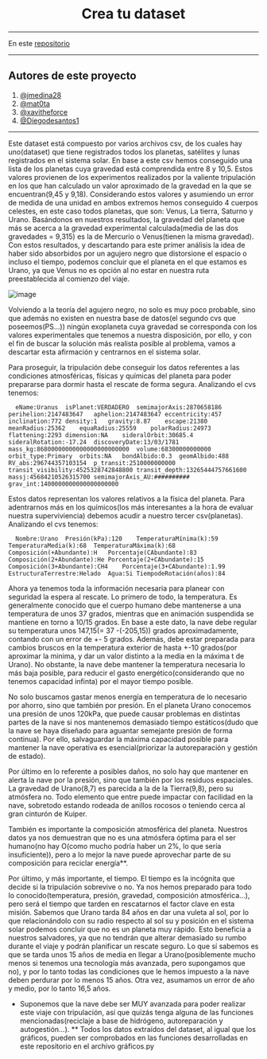 <h1 align="center">Crea tu dataset</h1>



---

En este [repositorio](https://github.com/Diegodesantos1/Crea_tu_dataset)
***

## Autores de este proyecto

1. [@jmedina28](https://github.com/jmedina28)
2. [@mat0ta](https://github.com/mat0ta)
3. [@xavitheforce](https://github.com/Xavitheforce)
4. [@Diegodesantos1](https://github.com/Diegodesantos1)

***
Este dataset está compuesto por varios archivos csv, de los cuales hay uno(dataset) que tiene registrados todos los planetas, satélites y lunas registrados en el sistema solar. En base a este csv hemos conseguido una lista de los planetas cuya gravedad está comprendida entre 8 y 10,5. Estos valores provienen de los experimentos realizados por la valiente tripulación en los que han calculado un valor aproximado de la gravedad en la que se encuentran(9,45 y 9,18). Considerando estos valores y asumiendo un error de medida de una unidad en ambos extremos hemos conseguido 4 cuerpos celestes, en este caso todos planetas, que son: Venus, La tierra, Saturno y Urano. Basándonos en nuestros resultados, la gravedad del planeta que más se acerca a la gravedad experimental calculada(media de las dos gravedades = 9,315) es la de Mercurio o Venus(tienen la misma gravedad). 
Con estos resultados, y descartando para este primer análisis la idea de haber sido absorbidos por un agujero negro que distorsione el espacio o incluso el tiempo, podemos concluir que el planeta en el que estamos es Urano, ya que Venus no es opción al no estar en nuestra ruta preestablecida al comienzo del viaje.

![image](https://user-images.githubusercontent.com/91721855/164700985-14a01416-0b30-4d83-a497-8816a521bf49.png) 
   
   
Volviendo a la teoría del agujero negro, no solo es muy poco probable, sino que además no existen en nuestra base de datos(el segundo cvs que poseemos(PS...)) ningún exoplaneta cuya gravedad se corresponda con los valores experimentales que tenemos a nuestra disposición, por ello, y con el fin de buscar la solución más realista posible al problema, vamos a descartar esta afirmación y centrarnos en el sistema solar.

Para proseguir, la tripulación debe conseguir los datos referentes a las condiciones atmosféricas, físicas y químicas del planeta para poder prepararse para dormir hasta el rescate de forma segura.
Analizando el cvs tenemos:

      eName:Uranus	isPlanet:VERDADERO	semimajorAxis:2870658186	perihelion:2147483647	aphelion:2147483647	eccentricity:457	inclination:772	density:1	gravity:8.87	escape:21380	meanRadius:25362	equaRadius:25559	polarRadius:24973	flattening:2293	dimension:NA	sideralOrbit:30685.4	sideralRotation:-17.24	discoveryDate:13/03/1781	mass_kg:86800000000000000000000000	volume:68300000000000	orbit_type:Primary	orbits:NA	bondAlbido:0.3	geomAlbido:488	RV_abs:296744357103154	p_transit:2510000000000	transit_visibility:4525328742848800	transit_depth:13265444757661600	massj:45684210526315700	semimajorAxis_AU:##########	grav_int:1400000000000000000000
      
Estos datos representan los valores relativos a la física del planeta. Para adentrarnos más en los químicos(los más interesantes a la hora de evaluar nuestra superviviencia) debemos acudir a nuestro tercer csv(planetas).
Analizando el cvs tenemos:

      Nombre:Urano	Presión(kPa):120	TemperaturaMínima(k):59	TemperaturaMedia(k):68	TemperaturaMáxima(k):68	Composición(+Abundante):H	Porcentaje(CAbundante):83	Composición(2+Abundante):He	Porcentaje(2+CAbundante):15	Composición(3+Abundante):CH4	Porcentaje(3+CAbundante):1.99	EstructuraTerrestre:Helado	Agua:Si	TiempodeRotación(años):84
      
Ahora ya tenemos toda la información necesaria para planear con seguridad la espera al rescate.
Lo primero de todo, la temperatura. Es generalmente conocido que el cuerpo humano debe mantenerse a una temperatura de unos 37 grados, mientras que en animación suspendida se mantiene en torno a 10/15 grados. En base a este dato, la nave debe regular su temperatura unos 147,15(= 37 -(-205,15)) grados aproximadamente, contando con un error de +- 5 grados. Además, debe estar preparada para cambios bruscos en la temperatura exterior de hasta +-10 grados(por aproximar la minima, y dar un valor distinto a la media en la máxima t de Urano). No obstante, la nave debe mantener la temperatura necesaria lo más baja posible, para reducir el gasto energético(considerando que no tenemos capacidad infinta) por el mayor tiempo posible.

No solo buscamos gastar menos energía en temperatura de lo necesario por ahorro, sino que también por presión. En el planeta Urano conocemos una presión de unos 120kPa, que puede causar problemas en distintas partes de la nave si nos mantenemos demasiado tiempo estáticos(dudo que la nave se haya diseñado para aguantar semejante presión de forma continua). Por ello, salvaguardar la máxima capacidad posible para mantener la nave operativa es esencial(priorizar la autoreparación y gestión de estado).

Por último en lo referente a posibles daños, no solo hay que mantener en alerta la nave por la presión, sino que también por los residuos espaciales. La gravedad de Urano(8,7) es parecida a la de la Tierra(9,8), pero su atmósfera no. Todo elemento que entre puede impactar con facilidad en la nave, sobretodo estando rodeada de anillos rocosos o teniendo cerca al gran cinturón de Kuiper.

También es importante la composición atmosférica del planeta. Nuestros datos ya nos demuestran que no es una atmósfera óptima para el ser humano(no hay O(como mucho podría haber un 2%, lo que sería insuficiente)), pero a lo mejor la nave puede aprovechar parte de su composición para reciclar energía**.

Por último, y más importante, el tiempo. El tiempo es la incógnita que decide si la tripulación sobrevive o no. Ya nos hemos preparado para todo lo conocido(temperatura, presión, gravedad, composición atmosférica...), pero será el tiempo que tarden en rescatarnos el factor clave en esta misión. Sabemos que Urano tarda 84 años en dar una vuleta al sol, por lo que relacionándolo con su radio respecto al sol su y posición en el sistema solar podemos concluir que no es un planeta muy rápido. Esto beneficia a nuestros salvadores, ya que no tendrán que alterar demasiado su rumbo durante el viaje y podrán planificar un rescate seguro. Lo que sí sabemos es que se tarda unos 15 años de media en llegar a Urano(posiblemente mucho menos si tenemos una tecnología más avanzada, pero supongamos que no), y por lo tanto todas las condiciones que le hemos impuesto a la nave deben perdurar por lo menos 15 años. Otra vez, asumamos un error de año y medio, por lo tanto 16,5 años.

* Suponemos que la nave debe ser MUY avanzada para poder realizar este viaje con tripulación, así que quizás tenga alguna de las funciones mencionadas(reciclaje a base de hidrógeno, autoreparación y autogestión...).
** Todos los datos extraídos del dataset, al igual que los gráficos, pueden ser comprobados en las funciones desarrolladas en este repositorio en el archivo gráficos.py
